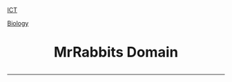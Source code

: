 
[ICT](https://github.com/RabbitJahir/RabbitJahir.github.io/blob/660a38e5a7ebc92cd2eac7985ff9d57c40f8be6c/README.md)

[Biology](https://github.com/RabbitJahir/RabbitJahir.github.io/blob/ad0133f3a0192139951d9615a76a881d336775cd/README.md)

<!DOCTYPE HTML5>
     
<html>
<body>
     <p style="background-color:blue">
<font size="+3">
  
   <h1 align="center">MrRabbits Domain</h1>
 <hr size="8; color= #FF0000">
  
 
